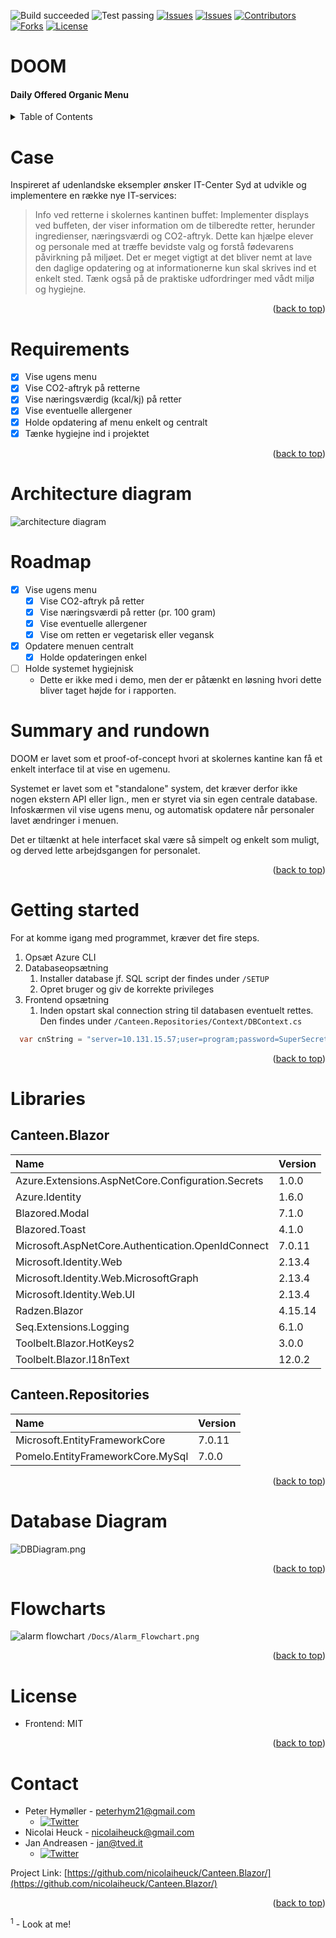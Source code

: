 ![Build succeeded][build-shield]
![Test passing][test-shield]
[![Issues][issues-shield]][issues-url]
[![Issues][closed-shield]][issues-url]
[![Contributors][contributors-shield]][contributors-url]
[![Forks][forks-shield]][forks-url]
[![License][license-shield]][license-url]

# DOOM
#### Daily Offered Organic Menu
<!-- TABLE OF CONTENTS -->
<details>
  <summary>Table of Contents</summary>

- [Case](#case)
- [Requirements](#requirements)
- [Architecture diagram](#architecture-diagram)
- [Roadmap](#roadmap)
- [Summary and rundown](#summary-and-rundown)
- [Getting started](#getting-started)
- [Libraries](#libraries)
- [Database Diagram](#database-diagram)
- [Flowcharts](#flowcharts)
- [License](#license)
- [Contact](#contact)
</details>

# Case
Inspireret af udenlandske eksempler ønsker IT-Center Syd at udvikle og implementere en række nye IT-services:
> Info ved retterne i skolernes kantinen buffet: Implementer displays ved buffeten, der viser information om de tilberedte retter, 
> herunder ingredienser, næringsværdi og CO2-aftryk. Dette kan hjælpe elever og personale med at træffe bevidste valg og 
> forstå fødevarens påvirkning på miljøet. Det er meget vigtigt at det bliver nemt at lave den daglige opdatering og at 
> informationerne kun skal skrives ind et enkelt sted. Tænk også på de praktiske udfordringer med vådt miljø og hygiejne.
<p align="right">(<a href="#top">back to top</a>)</p>

# Requirements
- [X] Vise ugens menu
- [X] Vise CO2-aftryk på retterne
- [x] Vise næringsværdig (kcal/kj) på retter
- [x] Vise eventuelle allergener
- [X] Holde opdatering af menu enkelt og centralt
- [x] Tænke hygiejne ind i projektet 
<p align="right">(<a href="#top">back to top</a>)</p>

# Architecture diagram
![architecture diagram](/DOCS/Canteen-Architecture-Diagram.drawio.png)

# Roadmap
- [X] Vise ugens menu
  - [x] Vise CO2-aftryk på retter
  - [x] Vise næringsværdi på retter (pr. 100 gram)
  - [x] Vise eventuelle allergener
  - [x] Vise om retten er vegetarisk eller vegansk
- [x] Opdatere menuen centralt
  - [x] Holde opdateringen enkel
- [ ] Holde systemet hygiejnisk 
  * Dette er ikke med i demo, men der er påtænkt en løsning hvori dette bliver taget højde for i rapporten.


#  Summary and rundown
DOOM er lavet som et proof-of-concept hvori at skolernes kantine kan få et enkelt interface til at vise en ugemenu.

Systemet er lavet som et "standalone" system, det kræver derfor ikke nogen ekstern API eller lign., men er styret via 
sin egen centrale database. Infoskærmen vil vise ugens menu, og automatisk opdatere når personaler lavet ændringer i menuen.

Det er tiltænkt at hele interfacet skal være så simpelt og enkelt som muligt, og derved lette arbejdsgangen for personalet.
<p align="right">(<a href="#top">back to top</a>)</p>


# Getting started
For at komme igang med programmet, kræver det fire steps.
1. Opsæt Azure CLI
2. Databaseopsætning
   1. Installer database jf. SQL script der findes under `/SETUP`
   2. Opret bruger og giv de korrekte privileges
3. Frontend opsætning
   1. Inden opstart skal connection string til databasen eventuelt rettes. Den findes under `/Canteen.Repositories/Context/DBContext.cs`
```csharp
  var cnString = "server=10.131.15.57;user=program;password=SuperSecretPassword1337;database=DOOM";
```
<p align="right">(<a href="#top">back to top</a>)</p>

# Libraries
## Canteen.Blazor
| Name                                              | Version |
| :------------------------------------------------ | :------ |
| Azure.Extensions.AspNetCore.Configuration.Secrets | 1.0.0   |
| Azure.Identity                                    | 1.6.0   |
| Blazored.Modal                                    | 7.1.0   |
| Blazored.Toast                                    | 4.1.0   |
| Microsoft.AspNetCore.Authentication.OpenIdConnect | 7.0.11  |
| Microsoft.Identity.Web                            | 2.13.4  |
| Microsoft.Identity.Web.MicrosoftGraph             | 2.13.4  |
| Microsoft.Identity.Web.UI                         | 2.13.4  |
| Radzen.Blazor                                     | 4.15.14 |
| Seq.Extensions.Logging                            | 6.1.0   |
| Toolbelt.Blazor.HotKeys2                          | 3.0.0   |
| Toolbelt.Blazor.I18nText                          | 12.0.2  |

## Canteen.Repositories
| Name                             | Version |
| :------------------------------- | :------ |
| Microsoft.EntityFrameworkCore    | 7.0.11  |
| Pomelo.EntityFrameworkCore.MySql | 7.0.0   |
<p align="right">(<a href="#top">back to top</a>)</p>


# Database Diagram

![DBDiagram.png](DOCS%2FDBDiagram.png)
<p align="right">(<a href="#top">back to top</a>)</p>

# Flowcharts
![alarm flowchart](/Docs/Alarm_Flowchart.png)
`/Docs/Alarm_Flowchart.png`
<p align="right">(<a href="#top">back to top</a>)</p>


# License
* Frontend: MIT
<p align="right">(<a href="#top">back to top</a>)</p>

# Contact
- Peter Hymøller - peterhym21@gmail.com
  - [![Twitter][twitter-shield-ptr]][twitter-url-ptr]
- Nicolai Heuck - nicolaiheuck@gmail.com
- Jan Andreasen - jan@tved.it
  - [![Twitter][twitter-shield]][twitter-url]

Project Link: [https://github.com/nicolaiheuck/Canteen.Blazor/](https://github.com/nicolaiheuck/Canteen.Blazor/)
<p align="right">(<a href="#top">back to top</a>)</p>

<sup>1</sup> - Look at me!


<!-- MARKDOWN LINKS & IMAGES -->
<!-- https://www.markdownguide.org/basic-syntax/#reference-style-links -->
[build-shield]: https://img.shields.io/badge/Build-passed-brightgreen.svg
[test-shield]: https://img.shields.io/badge/Tests-passed-brightgreen.svg
[contributors-shield]: https://img.shields.io/github/contributors/nicolaiheuck/Canteen.Blazor.svg?style=badge
[contributors-url]: https://github.com/nicolaiheuck/Canteen.Blazor/graphs/contributors
[forks-shield]: https://img.shields.io/github/forks/nicolaiheuck/Canteen.Blazor.svg?style=badge
[forks-url]: https://github.com/nicolaiheuck/Canteen.Blazor/network/members
[issues-shield]: https://img.shields.io/github/issues/nicolaiheuck/Canteen.Blazor.svg?style=badge
[closed-shield]: https://img.shields.io/github/issues-closed/nicolaiheuck/Canteen.Blazor?label=%20
[issues-url]: https://github.com/nicolaiheuck/Canteen.Blazor/issues
[license-shield]: https://img.shields.io/github/license/nicolaiheuck/Canteen.Blazor.svg?style=badge
[license-url]: https://github.com/nicolaiheuck/Canteen.Blazor/blob/master/LICENSE
[twitter-shield]: https://img.shields.io/twitter/follow/andreasen_jan?style=social
[twitter-url]: https://twitter.com/andreasen_jan
[twitter-shield-ptr]: https://img.shields.io/twitter/follow/peter_hym?style=social
[twitter-url-ptr]: https://twitter.com/peter_hym

